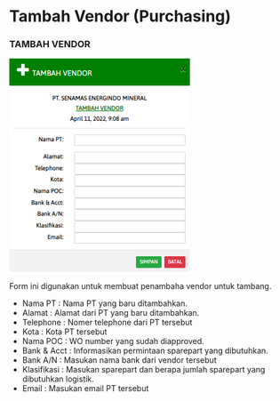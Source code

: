 # Tambah Vendor (Purchasing)

### TAMBAH VENDOR

![](<../.gitbook/assets/tambah vendor.PNG>)



Form ini digunakan untuk membuat penambaha vendor untuk tambang.

* Nama PT : Nama PT yang baru ditambahkan.
* Alamat : Alamat dari PT yang baru ditambahkan.
* Telephone : Nomer telephone dari PT tersebut
* Kota : Kota PT tersebut
* Nama POC : WO number yang sudah diapproved.
* Bank & Acct : Informasikan permintaan sparepart yang dibutuhkan.
* Bank A/N : Masukan nama bank dari vendor tersebut
* Klasifikasi : Masukan sparepart dan berapa jumlah sparepart yang dibutuhkan logistik.
* Email : Masukan email PT tersebut
